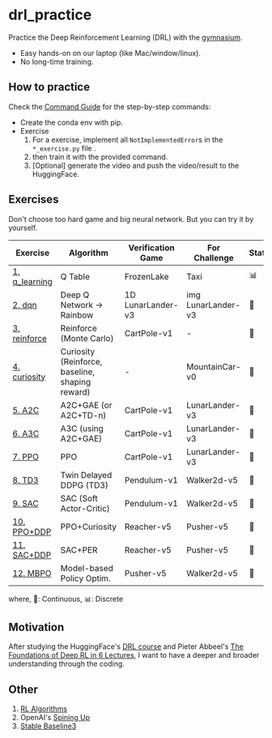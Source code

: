 # drl_practice
Practice the Deep Reinforcement Learning (DRL) with the [gymnasium](https://gymnasium.farama.org/).
- Easy hands-on on our laptop (like Mac/window/linux).
- No long-time training.

## How to practice
Check the [Command Guide](./practice/README.md) for the step-by-step commands:
- Create the conda env with pip.
- Exercise
    1. For a exercise, implement all `NotImplementedError`s in the `*_exercise.py` file .
    2. then train it with the provided command.
    3. [Optional] generate the video and push the video/result to the HuggingFace.


## Exercises
Don't choose too hard game and big neural network. But you can try it by yourself.

|            Exercise                                       |         Algorithm         | Verification Game |      For Challenge    | State | Action |
|-----------------------------------------------------------|---------------------------|-------------------|-----------------------|-------|--------|
| [1. q_learning](./practice/exercise1_q/README.md)         | Q Table                   | FrozenLake        | Taxi                  | 📊    | 📊 |
| [2. dqn](./practice/exercise2_dqn/README.md)              | Deep Q Network -> Rainbow | 1D LunarLander-v3 | img LunarLander-v3    | 🌊    | 📊 |
| [3. reinforce](./practice/exercise3_reinforce/README.md)  | Reinforce (Monte Carlo)   | CartPole-v1       | -                     | 🌊    | 📊 |
| [4. curiosity](./practice/exercise4_curiosity/README.md)  | Curiosity (Reinforce, baseline, shaping reward)| - | MountainCar-v0   | 🌊    | 📊 |
| [5. A2C](./practice/exercise5_a2c/README.md)              | A2C+GAE (or A2C+TD-n)     | CartPole-v1       | LunarLander-v3        | 🌊    | 📊 |
| [6. A3C](./practice/exercise6_a3c/README.md)              | A3C (using A2C+GAE)       | CartPole-v1       | LunarLander-v3        | 🌊    | 📊 |
| [7. PPO](./practice/exercise7_ppo/README.md)              | PPO                       | CartPole-v1       | LunarLander-v3        | 🌊    | 📊 |
| [8. TD3](./practice/exercise8_td3/README.md)              | Twin Delayed DDPG (TD3)   | Pendulum-v1       | Walker2d-v5           | 🌊    | 🌊 |
| [9. SAC](./practice/exercise9_sac/README.md)              | SAC (Soft Actor-Critic)   | Pendulum-v1       | Walker2d-v5           | 🌊    | 🌊 |
| [10. PPO+DDP](./practice/exercise10_ddp_ppo/README.md)    | PPO+Curiosity             | Reacher-v5        | Pusher-v5             | 🌊    | 🌊 |
| [11. SAC+DDP](./practice/exercise11_ddp_sac/README.md)    | SAC+PER                   | Reacher-v5        | Pusher-v5             | 🌊    | 🌊 |
| [12. MBPO](./practice/exercise12_mbpo/README.md)          | Model-based Policy Optim. | Pusher-v5         | Walker2d-v5           | 🌊    | 🌊 |

where, 🌊: Continuous,  📊: Discrete


## Motivation
After studying
the HuggingFace's [DRL course](https://huggingface.co/learn/deep-rl-course/unit0/introduction) and
Pieter Abbeel's [The Foundations of Deep RL in 6 Lectures](https://www.youtube.com/watch?v=2GwBez0D20A&list=PLwRJQ4m4UJjNymuBM9RdmB3Z9N5-0IlY0),
I want to have a deeper and broader understanding through the coding.


## Other

1. [RL Algorithms](./practice/infos/rl_algorithm.md)
2. OpenAI's [Spining Up](https://spinningup.openai.com/en/latest/)
3. [Stable Baseline3](https://stable-baselines3.readthedocs.io/en/master/index.html)

